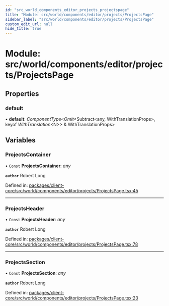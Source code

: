 ```yaml
---
id: "src_world_components_editor_projects_projectspage"
title: "Module: src/world/components/editor/projects/ProjectsPage"
sidebar_label: "src/world/components/editor/projects/ProjectsPage"
custom_edit_url: null
hide_title: true
---
```


# Module: src/world/components/editor/projects/ProjectsPage

## Properties

### default

• **default**: *ComponentType*<*Omit*<Subtract<any, WithTranslationProps\>, keyof *WithTranslation*<N\>\> & WithTranslationProps\>

## Variables

### ProjectsContainer

• `Const` **ProjectsContainer**: *any*

**`author`** Robert Long

Defined in: [packages/client-core/src/world/components/editor/projects/ProjectsPage.tsx:45](https://github.com/xr3ngine/xr3ngine/blob/7e8e151f1/packages/client-core/src/world/components/editor/projects/ProjectsPage.tsx#L45)

___

### ProjectsHeader

• `Const` **ProjectsHeader**: *any*

**`author`** Robert Long

Defined in: [packages/client-core/src/world/components/editor/projects/ProjectsPage.tsx:78](https://github.com/xr3ngine/xr3ngine/blob/7e8e151f1/packages/client-core/src/world/components/editor/projects/ProjectsPage.tsx#L78)

___

### ProjectsSection

• `Const` **ProjectsSection**: *any*

**`author`** Robert Long

Defined in: [packages/client-core/src/world/components/editor/projects/ProjectsPage.tsx:23](https://github.com/xr3ngine/xr3ngine/blob/7e8e151f1/packages/client-core/src/world/components/editor/projects/ProjectsPage.tsx#L23)
